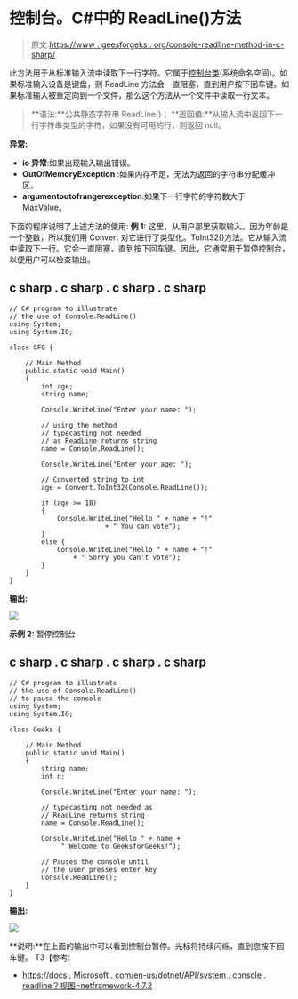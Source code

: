 # 控制台。C#中的 ReadLine()方法

> 原文:[https://www . geesforgeks . org/console-readline-method-in-c-sharp/](https://www.geeksforgeeks.org/console-readline-method-in-c-sharp/)

此方法用于从标准输入流中读取下一行字符。它属于[控制台类](https://www.geeksforgeeks.org/console-class-in-c-sharp/)(系统命名空间)。如果标准输入设备是键盘，则 ReadLine 方法会一直阻塞，直到用户按下回车键。如果标准输入被重定向到一个文件，那么这个方法从一个文件中读取一行文本。

> **语法:**公共静态字符串 ReadLine()；
> **返回值:**从输入流中返回下一行字符串类型的字符，如果没有可用的行，则返回 null。

**异常:**

*   **io 异常**:如果出现输入输出错误。
*   **OutOfMemoryException** :如果内存不足，无法为返回的字符串分配缓冲区。
*   **argumentoutofrangerexception**:如果下一行字符的字符数大于 MaxValue。

下面的程序说明了上述方法的使用:
**例 1:** 这里，从用户那里获取输入。因为年龄是一个整数，所以我们用 Convert 对它进行了类型化。ToInt32()方法。它从输入流中读取下一行。它会一直阻塞，直到按下回车键。因此，它通常用于暂停控制台，以便用户可以检查输出。

## c sharp . c sharp . c sharp . c sharp

```
// C# program to illustrate
// the use of Console.ReadLine()
using System;
using System.IO;

class GFG {

    // Main Method
    public static void Main()
    {
        int age;
        string name;

        Console.WriteLine("Enter your name: ");

        // using the method
        // typecasting not needed
        // as ReadLine returns string
        name = Console.ReadLine();

        Console.WriteLine("Enter your age: ");

        // Converted string to int
        age = Convert.ToInt32(Console.ReadLine());

        if (age >= 18)
        {
            Console.WriteLine("Hello " + name + "!"
                        + " You can vote");
        }
        else {
            Console.WriteLine("Hello " + name + "!"
                + " Sorry you can't vote");
        }
    }
}
```

**输出:**

![](img/d1707f4212f26a760bd73f3ddf1bb3fa.png)

**示例 2:** 暂停控制台

## c sharp . c sharp . c sharp . c sharp

```
// C# program to illustrate
// the use of Console.ReadLine()
// to pause the console
using System;
using System.IO;

class Geeks {

    // Main Method
    public static void Main()
    {
        string name;
        int n;

        Console.WriteLine("Enter your name: ");

        // typecasting not needed as
        // ReadLine returns string
        name = Console.ReadLine();

        Console.WriteLine("Hello " + name +
             " Welcome to GeeksforGeeks!");

        // Pauses the console until
        // the user presses enter key
        Console.ReadLine();
    }
}
```

**输出:**

![](img/f8693ed42697981d9ac44044e1b7265c.png)

**说明:**在上面的输出中可以看到控制台暂停。光标将持续闪烁，直到您按下回车键。
T3【参考:

*   [https://docs . Microsoft . com/en-us/dotnet/API/system . console . readline？视图=netframework-4.7.2](https://docs.microsoft.com/en-us/dotnet/api/system.console.readline?view=netframework-4.7.2)